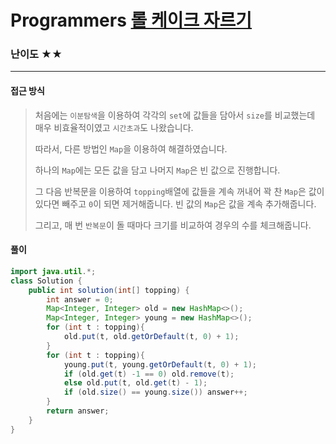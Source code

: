 # Programmers [롤 케이크 자르기](https://school.programmers.co.kr/learn/courses/30/lessons/132265)

### 난이도 ★★

---

#### 접근 방식

> 처음에는 `이분탐색`을 이용하여 각각의 `set`에 값들을 담아서 `size`를 비교했는데 매우 비효율적이였고 `시간초과`도 나왔습니다.
>
> 따라서, 다른 방법인 `Map`을 이용하여 해결하였습니다.
>
> 하나의 `Map`에는 모든 값을 담고 나머지 `Map`은 빈 값으로 진행합니다.
>
> 그 다음 반복문을 이용하여 `topping`배열에 값들을 계속 꺼내어 꽉 찬 `Map`은 값이 있다면 빼주고 `0`이 되면 제거해줍니다. 빈 값의 `Map`은 값을 계속 추가해줍니다.
>
> 그리고, 매 번 `반복문`이 돌 때마다 크기를 비교하여 경우의 수를 체크해줍니다.

#### 풀이

```java
import java.util.*;
class Solution {
    public int solution(int[] topping) {
        int answer = 0;
        Map<Integer, Integer> old = new HashMap<>();
        Map<Integer, Integer> young = new HashMap<>();
        for (int t : topping){
            old.put(t, old.getOrDefault(t, 0) + 1);
        }
        for (int t : topping){
            young.put(t, young.getOrDefault(t, 0) + 1);
            if (old.get(t) -1 == 0) old.remove(t);
            else old.put(t, old.get(t) - 1);
            if (old.size() == young.size()) answer++;
        }
        return answer;
    }
}
```

